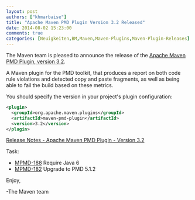 ```yaml
---
layout: post
authors: ["khmarbaise"]
title: "Apache Maven PMD Plugin Version 3.2 Released"
date: 2014-08-02 15:23:00
comments: true
categories: [Neuigkeiten,BM,Maven,Maven-Plugins,Maven-Plugin-Releases]
---
```

The Maven team is pleased to announce the release of the 
[Apache Maven PMD Plugin, version 3.2](https://maven.apache.org/plugins/maven-pmd-plugin/).

A Maven plugin for the PMD toolkit, that produces a report on both code rule
violations and detected copy and paste fragments, as well as being able to fail
the build based on these metrics.

You should specify the version in your project's plugin configuration:

``` xml
<plugin>
  <groupId>org.apache.maven.plugins</groupId>
  <artifactId>maven-pmd-plugin</artifactId>
  <version>3.2</version>
</plugin>
```

<!-- more -->

[Release Notes - Apache Maven PMD Plugin - Version 3.2](http://jira.codehaus.org/secure/ReleaseNote.jspa?projectId=11140&version=20123)

Task:

 * [MPMD-188](https://issues.apache.org/jira/browse/MPMD-188) Require Java 6
 * [MPMD-182](https://issues.apache.org/jira/browse/MPMD-182) Upgrade to PMD 5.1.2


Enjoy,

-The Maven team
